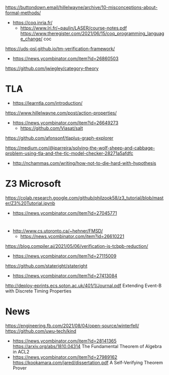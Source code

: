 https://buttondown.email/hillelwayne/archive/10-misconceptions-about-formal-methods/

* https://coq.inria.fr/
  * https://www.lri.fr/~paulin/LASER/course-notes.pdf
    https://www.theregister.com/2021/06/15/coq_programming_language_change/ coc

https://uds-psl.github.io/tm-verification-framework/
* https://news.ycombinator.com/item?id=26860503

https://github.com/jwiegley/category-theory
  
# TLA
* https://learntla.com/introduction/

https://www.hillelwayne.com/post/action-properties/
* https://news.ycombinator.com/item?id=26649273
  * https://github.com/Viasat/salt

https://github.com/afonsonf/tlaplus-graph-explorer

https://medium.com/@jparreira/solving-the-wolf-sheep-and-cabbage-problem-using-tla-and-the-tlc-model-checker-28271a5afdfc
* http://nchammas.com/writing/how-not-to-die-hard-with-hypothesis

# Z3 Microsoft
https://colab.research.google.com/github/philzook58/z3_tutorial/blob/master/Z3%20Tutorial.ipynb
* https://news.ycombinator.com/item?id=27045771

# 
* http://www.cs.utoronto.ca/~hehner/FMSD/
  * https://news.ycombinator.com/item?id=26610221

https://blog.compiler.ai/2021/05/06/verification-is-tcbpb-reduction/
* https://news.ycombinator.com/item?id=27115009

https://github.com/stateright/stateright
* https://news.ycombinator.com/item?id=27413084

http://deploy-eprints.ecs.soton.ac.uk/401/1/Journal.pdf Extending Event-B with Discrete Timing Properties

# News
https://engineering.fb.com/2021/08/04/open-source/winterfell/
https://github.com/uwu-tech/kind
* https://news.ycombinator.com/item?id=28141365
https://arxiv.org/abs/1810.04314 The Fundamental Theorem of Algebra in ACL2
* https://news.ycombinator.com/item?id=27989162
https://kookamara.com/jared/dissertation.pdf A Self-Verifying Theorem Prover